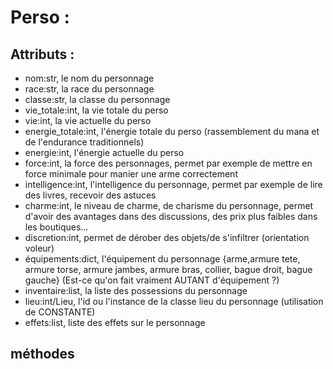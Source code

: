 # Perso : 

## Attributs : 

 - nom:str,              le nom du personnage
 - race:str,             la race du personnage
 - classe:str,           la classe du personnage
 - vie_totale:int,       la vie totale du perso
 - vie:int,              la vie actuelle du perso
 - energie_totale:int,   l'énergie totale du perso (rassemblement du mana et de l'endurance traditionnels)
 - energie:int,          l'énergie actuelle du perso
 - force:int,            la force des personnages, permet par exemple de mettre en force minimale pour manier une arme correctement
 - intelligence:int,     l'intelligence du personnage, permet par exemple de lire des livres, recevoir des astuces
 - charme:int,           le niveau de charme, de charisme du personnage, permet d'avoir des avantages dans des discussions, des prix plus faibles dans les boutiques...
 - discretion:int,       permet de dérober des objets/de s'infiltrer (orientation voleur)
 - équipements:dict,     l'équipement du personnage {arme,armure tete, armure torse, armure jambes, armure bras, collier, bague droit, bague gauche} (Est-ce qu'on fait vraiment AUTANT d'équipement ?)
 - inventaire:list,      la liste des possessions du personnage
 - lieu:int/Lieu,        l'id ou l'instance de la classe lieu du personnage (utilisation de CONSTANTE)
 - effets:list,          liste des effets sur le personnage

## méthodes



